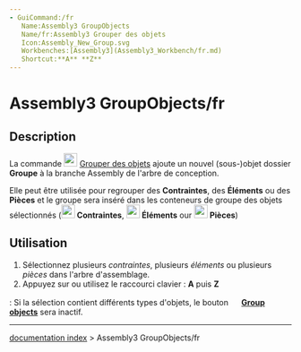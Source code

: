 ```yaml
---
- GuiCommand:/fr
   Name:Assembly3 GroupObjects
   Name/fr:Assembly3 Grouper des objets
   Icon:Assembly_New_Group.svg
   Workbenches:[Assembly3](Assembly3_Workbench/fr.md)
   Shortcut:**A** **Z**
---
```


# Assembly3 GroupObjects/fr

## Description

La commande <img alt="" src=images/Assembly_New_Group.svg  style="width:24px;"> [Grouper des objets](Assembly3_GroupObjects/fr.md) ajoute un nouvel (sous-)objet dossier **Groupe** à la branche Assembly de l\'arbre de conception.

Elle peut être utilisée pour regrouper des **Contraintes**, des **Éléments** ou des **Pièces** et le groupe sera inséré dans les conteneurs de groupe des objets sélectionnés (<img alt="" src=images/Assembly_Assembly_Constraints_Tree.svg  style="width:24px;"> **Contraintes**, <img alt="" src=images/Assembly_Assembly_Element_Tree.svg  style="width:24px;"> **Éléments** our <img alt="" src=images/Assembly_Assembly_Part_Tree.svg  style="width:24px;"> **Pièces**)

## Utilisation

1.  Sélectionnez plusieurs *contraintes*, plusieurs *éléments* ou plusieurs *pièces* dans l\'arbre d\'assemblage.
2.  Appuyez sur ou utilisez le raccourci clavier : **A** puis **Z**

:   Si la sélection contient différents types d\'objets, le bouton **<img src="images/Assembly_New_Group.svg" width=16px> [Group objects](Assembly3_GroupObjects/fr.md)** sera inactif.

---
[documentation index](../README.md) > Assembly3 GroupObjects/fr

